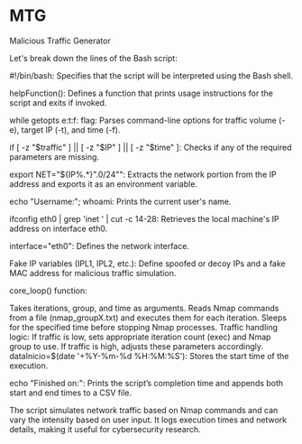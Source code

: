 # MTG
Malicious Traffic Generator

Let's break down the lines of the Bash script:

#!/bin/bash: Specifies that the script will be interpreted using the Bash shell.

helpFunction(): Defines a function that prints usage instructions for the script and exits if invoked.

while getopts e:t:f: flag: Parses command-line options for traffic volume (-e), target IP (-t), and time (-f).

if [ -z "$traffic" ] || [ -z "$IP" ] || [ -z "$time" ]: Checks if any of the required parameters are missing.

export NET="${IP%.*}".0/24"": Extracts the network portion from the IP address and exports it as an environment variable.

echo "Username:"; whoami: Prints the current user's name.

ifconfig eth0 | grep 'inet ' | cut -c 14-28: Retrieves the local machine's IP address on interface eth0.

interface="eth0": Defines the network interface.

Fake IP variables (IPL1, IPL2, etc.): Define spoofed or decoy IPs and a fake MAC address for malicious traffic simulation.

core_loop() function:

Takes iterations, group, and time as arguments.
Reads Nmap commands from a file (nmap_groupX.txt) and executes them for each iteration.
Sleeps for the specified time before stopping Nmap processes.
Traffic handling logic:
If traffic is low, sets appropriate iteration count (exec) and Nmap group to use.
If traffic is high, adjusts these parameters accordingly.
dataInicio=$(date '+%Y-%m-%d %H:%M:%S'): Stores the start time of the execution.

echo "Finished on:": Prints the script’s completion time and appends both start and end times to a CSV file.

The script simulates network traffic based on Nmap commands and can vary the intensity based on user input. It logs execution times and network details, making it useful for cybersecurity research.
